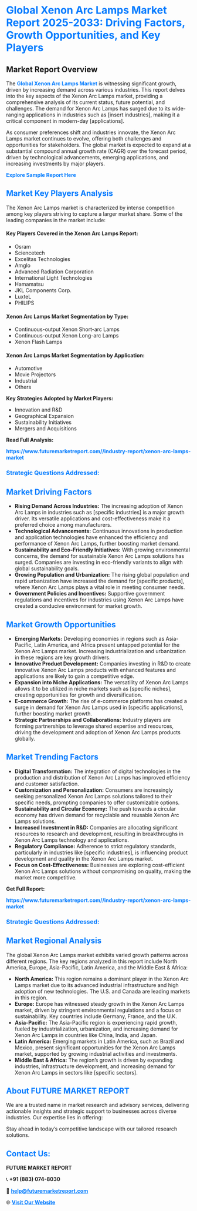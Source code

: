 <h1 style="color: #007BFF;">Global Xenon Arc Lamps Market Report 2025-2033: Driving Factors, Growth Opportunities, and Key Players</h1>

<section id="overview">
<h2>Market Report Overview</h2>
<p>The <a href="https://www.futuremarketreport.com//industry-report/xenon-arc-lamps-market" style="color: #007BFF; text-decoration: none;"><strong>Global Xenon Arc Lamps Market</strong></a> is witnessing significant growth, driven by increasing demand across various industries. This report delves into the key aspects of the Xenon Arc Lamps market, providing a comprehensive analysis of its current status, future potential, and challenges. The demand for Xenon Arc Lamps has surged due to its wide-ranging applications in industries such as [insert industries], making it a critical component in modern-day [applications].</p>
<p>As consumer preferences shift and industries innovate, the Xenon Arc Lamps market continues to evolve, offering both challenges and opportunities for stakeholders. The global market is expected to expand at a substantial compound annual growth rate (CAGR) over the forecast period, driven by technological advancements, emerging applications, and increasing investments by major players.</p>
</section>

<section id="overview">
<p><a href="https://www.futuremarketreport.com//request-sample/reportId=88715" style="color: #007BFF; text-decoration: none;"><strong>Explore Sample Report Here</strong></a></p>
</section>

<section id="key-players">
<h2 style="color: #007BFF;">Market Key Players Analysis</h2>
<p>The Xenon Arc Lamps market is characterized by intense competition among key players striving to capture a larger market share. Some of the leading companies in the market include:</p>
<h4>Key Players Covered in the Xenon Arc Lamps Report:</h4>
<ul><li>Osram</li><li>Sciencetech</li><li>Excelitas Technologies</li><li>Amglo</li><li>Advanced Radiation Corporation</li><li>International Light Technologies</li><li>Hamamatsu</li><li>JKL Components Corp.</li><li>LuxteL</li><li>PHILIPS</li></ul>
<h4>Xenon Arc Lamps Market Segmentation by Type:</h4>
<ul><li>Continuous-output Xenon Short-arc Lamps</li><li>Continuous-output Xenon Long-arc Lamps</li><li>Xenon Flash Lamps</li></ul>

<h4>Xenon Arc Lamps Market Segmentation by Application:</h4>
<ul><li>Automotive</li><li>Movie Projectors</li><li>Industrial</li><li>Others</li></ul>
<p><strong>Key Strategies Adopted by Market Players:</strong></p>
<ul>
<li>Innovation and R&D</li>
<li>Geographical Expansion</li>
<li>Sustainability Initiatives</li>
<li>Mergers and Acquisitions</li>
</ul>
</section>

<section>
<p><strong>Read Full Analysis: </strong></p><a href="https://www.futuremarketreport.com//industry-report/xenon-arc-lamps-market" style="color: #007BFF; text-decoration: none;"><strong>https://www.futuremarketreport.com//industry-report/xenon-arc-lamps-market</strong></a>
<h3 style="color: #007BFF;">Strategic Questions Addressed:</h3>
</section>

<section id="driving-factors">
<h2 style="color: #007BFF;">Market Driving Factors</h2>
<ul>
<li><strong>Rising Demand Across Industries:</strong> The increasing adoption of Xenon Arc Lamps in industries such as [specific industries] is a major growth driver. Its versatile applications and cost-effectiveness make it a preferred choice among manufacturers.</li>
<li><strong>Technological Advancements:</strong> Continuous innovations in production and application technologies have enhanced the efficiency and performance of Xenon Arc Lamps, further boosting market demand.</li>
<li><strong>Sustainability and Eco-Friendly Initiatives:</strong> With growing environmental concerns, the demand for sustainable Xenon Arc Lamps solutions has surged. Companies are investing in eco-friendly variants to align with global sustainability goals.</li>
<li><strong>Growing Population and Urbanization:</strong> The rising global population and rapid urbanization have increased the demand for [specific products], where Xenon Arc Lamps plays a vital role in meeting consumer needs.</li>
<li><strong>Government Policies and Incentives:</strong> Supportive government regulations and incentives for industries using Xenon Arc Lamps have created a conducive environment for market growth.</li>
</ul>
</section>

<section id="growth-opportunities">
<h2 style="color: #007BFF;">Market Growth Opportunities</h2>
<ul>
<li><strong>Emerging Markets:</strong> Developing economies in regions such as Asia-Pacific, Latin America, and Africa present untapped potential for the Xenon Arc Lamps market. Increasing industrialization and urbanization in these regions are key growth drivers.</li>
<li><strong>Innovative Product Development:</strong> Companies investing in R&D to create innovative Xenon Arc Lamps products with enhanced features and applications are likely to gain a competitive edge.</li>
<li><strong>Expansion into Niche Applications:</strong> The versatility of Xenon Arc Lamps allows it to be utilized in niche markets such as [specific niches], creating opportunities for growth and diversification.</li>
<li><strong>E-commerce Growth:</strong> The rise of e-commerce platforms has created a surge in demand for Xenon Arc Lamps used in [specific applications], further boosting market growth.</li>
<li><strong>Strategic Partnerships and Collaborations:</strong> Industry players are forming partnerships to leverage shared expertise and resources, driving the development and adoption of Xenon Arc Lamps products globally.</li>
</ul>
</section>

<section id="trending-factors">
<h2 style="color: #007BFF;">Market Trending Factors</h2>
<ul>
<li><strong>Digital Transformation:</strong> The integration of digital technologies in the production and distribution of Xenon Arc Lamps has improved efficiency and customer satisfaction.</li>
<li><strong>Customization and Personalization:</strong> Consumers are increasingly seeking personalized Xenon Arc Lamps solutions tailored to their specific needs, prompting companies to offer customizable options.</li>
<li><strong>Sustainability and Circular Economy:</strong> The push towards a circular economy has driven demand for recyclable and reusable Xenon Arc Lamps solutions.</li>
<li><strong>Increased Investment in R&D:</strong> Companies are allocating significant resources to research and development, resulting in breakthroughs in Xenon Arc Lamps technology and applications.</li>
<li><strong>Regulatory Compliance:</strong> Adherence to strict regulatory standards, particularly in industries like [specific industries], is influencing product development and quality in the Xenon Arc Lamps market.</li>
<li><strong>Focus on Cost-Effectiveness:</strong> Businesses are exploring cost-efficient Xenon Arc Lamps solutions without compromising on quality, making the market more competitive.</li>
</ul>
</section>

<section>
<p><strong>Get Full Report: </strong></p><a href="https://www.futuremarketreport.com//industry-report/xenon-arc-lamps-market" style="color: #007BFF; text-decoration: none;"><strong>https://www.futuremarketreport.com//industry-report/xenon-arc-lamps-market</strong></a>
<h3 style="color: #007BFF;">Strategic Questions Addressed:</h3>
</section>


<section id="regional-analysis">
<h2 style="color: #007BFF;">Market Regional Analysis</h2>
<p>The global Xenon Arc Lamps market exhibits varied growth patterns across different regions. The key regions analyzed in this report include North America, Europe, Asia-Pacific, Latin America, and the Middle East & Africa:</p>
<ul>
<li><strong>North America:</strong> This region remains a dominant player in the Xenon Arc Lamps market due to its advanced industrial infrastructure and high adoption of new technologies. The U.S. and Canada are leading markets in this region.</li>
<li><strong>Europe:</strong> Europe has witnessed steady growth in the Xenon Arc Lamps market, driven by stringent environmental regulations and a focus on sustainability. Key countries include Germany, France, and the U.K.</li>
<li><strong>Asia-Pacific:</strong> The Asia-Pacific region is experiencing rapid growth, fueled by industrialization, urbanization, and increasing demand for Xenon Arc Lamps in countries like China, India, and Japan.</li>
<li><strong>Latin America:</strong> Emerging markets in Latin America, such as Brazil and Mexico, present significant opportunities for the Xenon Arc Lamps market, supported by growing industrial activities and investments.</li>
<li><strong>Middle East & Africa:</strong> The region’s growth is driven by expanding industries, infrastructure development, and increasing demand for Xenon Arc Lamps in sectors like [specific sectors].</li>
</ul>
</section>

<footer>
<h2 style="color: #007BFF;">About FUTURE MARKET REPORT</h2>
<p>We are a trusted name in market research and advisory services, delivering actionable insights and strategic support to businesses across diverse industries. Our expertise lies in offering:</p>

<p>Stay ahead in today’s competitive landscape with our tailored research solutions.</p>

<h2 style="color: #007BFF;">Contact Us:</h2>
<p><strong>FUTURE MARKET REPORT</strong></p>
<p>📞 <strong>+91 (883) 074-8030</strong></p>
<p>📧 <strong><a href="mailto:help@futuremarketreport.com" style="color: #007BFF;">help@futuremarketreport.com</a></strong></p>
<p>🌐 <strong><a href="https://www.futuremarketreport.com/" style="color: #007BFF;">Visit Our Website</a></strong></p>
</footer>